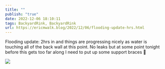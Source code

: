 ```yaml
---
title: ""
publish: "true"
date: 2022-12-06 18:10:11
tags: BackyardRink, BackyardRink
url: https://ericmwalk.blog/2022/12/06/flooding-update-hrs.html
---
```


Flooding update: 2hrs in and things are progressing nicely as water is touching all of the back wall at this point. No leaks but at some point tonight before this gets too far along I need to put up some support braces 🤨


![](https://ericmwalk.blog/uploads/2022/e968581a38.jpg)